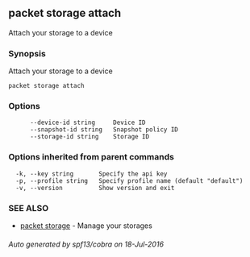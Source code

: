 ## packet storage attach

Attach your storage to a device

### Synopsis


Attach your storage to a device

```
packet storage attach
```

### Options

```
      --device-id string     Device ID
      --snapshot-id string   Snapshot policy ID
      --storage-id string    Storage ID
```

### Options inherited from parent commands

```
  -k, --key string       Specify the api key
  -p, --profile string   Specify profile name (default "default")
  -v, --version          Show version and exit
```

### SEE ALSO
* [packet storage](packet_storage.md)	 - Manage your storages

###### Auto generated by spf13/cobra on 18-Jul-2016
